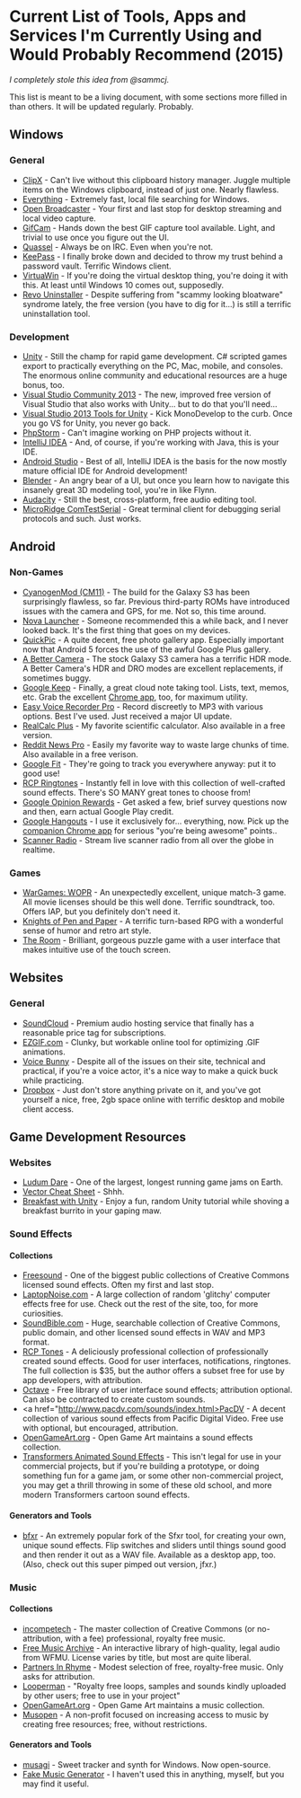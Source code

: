 # Current List of Tools, Apps and Services I'm Currently Using and Would Probably Recommend (2015)

*I completely stole this idea from @sammcj.*

This list is meant to be a living document, with some sections more filled in than others. It will be updated regularly. Probably.

## Windows 
### General
* <a href="http://bluemars.org/clipx/">ClipX</a> - Can't live without this clipboard history manager. Juggle multiple items on the Windows clipboard, instead of just one. Nearly flawless.
* <a href="http://www.voidtools.com/">Everything</a> - Extremely fast, local file searching for Windows.
* <a href="https://obsproject.com/">Open Broadcaster</a> - Your first and last stop for desktop streaming and local video capture.
* <a href="http://blog.bahraniapps.com/gifcam/">GifCam</a> - Hands down the best GIF capture tool available. Light, and trivial to use once you figure out the UI.
* <a href="http://quassel-irc.org/">Quassel</a> - Always be on IRC. Even when you're not.
* <a href="http://keepass.info/">KeePass</a> - I finally broke down and decided to throw my trust behind a password vault. Terrific Windows client.
* <a href="http://virtuawin.sourceforge.net/">VirtuaWin</a> - If you're doing the virtual desktop thing, you're doing it with this. At least until Windows 10 comes out, supposedly.
* <a href="http://www.revouninstaller.com/">Revo Uninstaller</a> - Despite suffering from "scammy looking bloatware" syndrome lately, the free version (you have to dig for it...) is still a terrific uninstallation tool.

### Development
* <a href="http://unity3d.com/">Unity</a> - Still the champ for rapid game development. C# scripted games export to practically everything on the PC, Mac, mobile, and consoles. The enormous online community and educational resources are a huge bonus, too.
* <a href="http://www.visualstudio.com/en-us/news/vs2013-community-vs.aspx">Visual Studio Community 2013</a> - The new, improved free version of Visual Studio that also works with Unity... but to do that you'll need...
* <a href="https://visualstudiogallery.msdn.microsoft.com/20b80b8c-659b-45ef-96c1-437828fe7cf2">Visual Studio 2013 Tools for Unity</a> - Kick MonoDevelop to the curb. Once you go VS for Unity, you never go back.
* <a href="https://www.jetbrains.com/phpstorm/">PhpStorm</a> - Can't imagine working on PHP projects without it.
* <a href="https://www.jetbrains.com/idea/">IntelliJ IDEA</a> - And, of course, if you're working with Java, this is your IDE.
* <a href="http://developer.android.com/tools/studio/index.html">Android Studio</a> - Best of all, IntelliJ IDEA is the basis for the now mostly mature official IDE for Android development!
* <a href="http://www.blender.org/">Blender</a> - An angry bear of a UI, but once you learn how to navigate this insanely great 3D modeling tool, you're in like Flynn.
* <a href="http://audacity.sourceforge.net/">Audacity</a> - Still the best, cross-platform, free audio editing tool.
* <a href="http://www.microridge.com/comtestserial.htm">MicroRidge ComTestSerial</a> - Great terminal client for debugging serial protocols and such. Just works.

## Android
### Non-Games
* <a href="http://www.cyanogenmod.org/">CyanogenMod (CM11)</a> - The build for the Galaxy S3 has been surprisingly flawless, so far. Previous third-party ROMs have introduced issues with the camera and GPS, for me. Not so, this time around.
* <a href="https://play.google.com/store/apps/details?id=com.teslacoilsw.launcher&hl=en">Nova Launcher</a> - Someone recommended this a while back, and I never looked back. It's the first thing that goes on my devices.
* <a href="https://play.google.com/store/apps/details?id=com.alensw.PicFolder&hl=en">QuickPic</a> - A quite decent, free photo gallery app. Especially important now that Android 5 forces the use of the awful Google Plus gallery.
* <a href="https://play.google.com/store/apps/details?id=com.almalence.opencam&hl=en">A Better Camera</a> - The stock Galaxy S3 camera has a terrific HDR mode. A Better Camera's HDR and DRO modes are excellent replacements, if sometimes buggy.
* <a href="https://play.google.com/store/apps/details?id=com.google.android.keep&hl=en">Google Keep</a> - Finally, a great cloud note taking tool. Lists, text, memos, etc. Grab the excellent <a href="https://chrome.google.com/webstore/detail/google-keep-notes-and-lis/hmjkmjkepdijhoojdojkdfohbdgmmhki?hl=en">Chrome app</a>, too,  for maximum utility.
* <a href="https://play.google.com/store/apps/details?id=com.digipom.easyvoicerecorder.pro&hl=en">Easy Voice Recorder Pro</a> - Record discreetly to MP3 with various options. Best I've used. Just received a major UI update.
* <a href="https://play.google.com/store/apps/details?id=uk.co.nickfines.RealCalcPlus&hl=en">RealCalc Plus</a> - My favorite scientific calculator. Also available in a free version. 
* <a href="https://play.google.com/store/apps/details?id=reddit.news&hl=en">Reddit News Pro</a> - Easily my favorite way to waste large chunks of time. Also available in a free verison.
* <a href="https://play.google.com/store/apps/details?id=com.google.android.apps.fitness&hl=en">Google Fit</a> - They're going to track you everywhere anyway: put it to good use!
* <a href="https://play.google.com/store/apps/details?id=com.rcp.complete&hl=en">RCP Ringtones</a> - Instantly fell in love with this collection of well-crafted sound effects. There's SO MANY great tones to choose from!
* <a href="https://play.google.com/store/apps/details?id=com.google.android.apps.paidtasks&hl=en">Google Opinion Rewards</a> - Get asked a few, brief survey questions now and then, earn actual Google Play credit.
* <a href="https://play.google.com/store/apps/details?id=com.google.android.talk&hl=en">Google Hangouts</a> - I use it exclusively for... everything, now. Pick up the <a href="https://chrome.google.com/webstore/detail/hangouts/nckgahadagoaajjgafhacjanaoiihapd?hl=en">companion Chrome app</a> for serious "you're being awesome" points..
* <a href="https://play.google.com/store/apps/details?id=com.scannerradio">Scanner Radio</a> - Stream live scanner radio from all over the globe in realtime.

### Games
* <a href="https://play.google.com/store/apps/details?id=com.berad.wargames&hl=en">WarGames: WOPR</a> - An unexpectedly excellent, unique match-3 game. All movie licenses should be this well done. Terrific soundtrack, too. Offers IAP, but you definitely don't need it.
* <a href="https://play.google.com/store/apps/details?id=br.com.beholdstudios.knightspp&hl=en">Knights of Pen and Paper</a> - A terrific turn-based RPG with a wonderful sense of humor and retro art style.
* <a href="https://play.google.com/store/apps/details?id=com.FireproofStudios.TheRoom&hl=en">The Room</a> - Brilliant, gorgeous puzzle game with a user interface that makes intuitive use of the touch screen.

## Websites
### General
* <a href="https://soundcloud.com/">SoundCloud</a> - Premium audio hosting service that finally has a reasonable price tag for subscriptions.
* <a href="http://ezgif.com/optimize">EZGIF.com</a> - Clunky, but workable online tool for optimizing .GIF animations.
* <a href="http://voicebunny.com/">Voice Bunny</a> - Despite all of the issues on their site, technical and practical, if you're a voice actor, it's a nice way to make a quick buck while practicing.
* <a href="https://www.dropbox.com/">Dropbox</a> - Just don't store anything private on it, and you've got yourself a nice, free, 2gb space online with terrific desktop and mobile client access.

## Game Development Resources
### Websites
* <a href="http://ludumdare.com/compo/">Ludum Dare</a> - One of the largest, longest running game jams on Earth.
* <a href="http://higherorderfun.com/blog/2012/06/03/math-for-game-programmers-05-vector-cheat-sheet/">Vector Cheat Sheet</a> - Shhh.
* <a href="https://www.youtube.com/playlist?list=PLlHjNcdoyw6WVpwY7_InRc6vYFS3bEPar">Breakfast with Unity</a> - Enjoy a fun, random Unity tutorial while shoving a breakfast burrito in your gaping maw. 

### Sound Effects
#### Collections
* <a href="https://www.freesound.org/">Freesound</a> - One of the biggest public collections of Creative Commons licensed sound effects. Often my first and last stop.
* <a href="http://www.laptopnoise.com/freeglitch.htm">LaptopNoise.com</a> - A large collection of random 'glitchy' computer effects free for use. Check out the rest of the site, too, for more curiosities.
* <a href="http://soundbible.com/">SoundBible.com</a> - Huge, searchable collection of Creative Commons, public domain, and other licensed sound effects in WAV and MP3 format.
* <a href="http://rcptones.com/dev_tones/">RCP Tones</a> - A deliciously professional collection of professionally created sound effects. Good for user interfaces, notifications, ringtones. The full collection is $35, but the author offers a subset free for use by app developers, with attribution.
* <a href="http://raisedbeaches.com/octave/index.html">Octave</a> - Free library of user interface sound effects; attribution optional. Can also be contracted to create custom sounds.
* <a href="http://www.pacdv.com/sounds/index.html>PacDV</a> - A decent collection of various sound effects from Pacific Digital Video. Free use with optional, but encouraged, attribution.
* <a href="http://opengameart.org/art-search-advanced?keys=&field_art_type_tid%5B%5D=13">OpenGameArt.org</a> - Open Game Art maintains a sound effects collection.
* <a href="http://www.thetfcog.com/sound-effects">Transformers Animated Sound Effects</a> - This isn't legal for use in your commercial projects, but if you're building a prototype, or doing something fun for a game jam, or some other non-commercial project, you may get a thrill throwing in some of these old school, and more modern Transformers cartoon sound effects.

#### Generators and Tools
* <a href="http://www.bfxr.net/">bfxr</a> - An extremely popular fork of the Sfxr tool, for creating your own, unique sound effects. Flip switches and sliders until things sound good and then render it out as a WAV file. Available as a desktop app, too.  (Also, check out this super pimped out version, jfxr.)

### Music
#### Collections
* <a href="http://incompetech.com/music/royalty-free/collections.php">incompetech</a> - The master collection of Creative Commons (or no-attribution, with a fee) professional, royalty free music.
* <a href="http://freemusicarchive.org/">Free Music Archive</a> - An interactive library of high-quality, legal audio from WFMU. License varies by title, but most are quite liberal.
* <a href="http://www.partnersinrhyme.com/pir/free_music_loops.shtml">Partners In Rhyme</a> - Modest selection of free, royalty-free music. Only asks for attribution.
* <a href="http://www.looperman.com/loops">Looperman</a> - "Royalty free loops, samples and sounds kindly uploaded by other users; free to use in your project"
* <a href="http://opengameart.org/art-search-advanced?keys=&field_art_type_tid%5B%5D=12">OpenGameArt.org</a> - Open Game Art maintains a music collection.
* <a href="https://musopen.org/">Musopen</a> - A non-profit focused on increasing access to music by creating free resources; free, without restrictions.

#### Generators and Tools
* <a href="http://www.drpetter.se/project_musagi.html">musagi</a> - Sweet tracker and synth for Windows. Now open-source.
* <a href="http://www.fakemusicgenerator.com/">Fake Music Generator</a> - I haven't used this in anything, myself, but you may find it useful.
